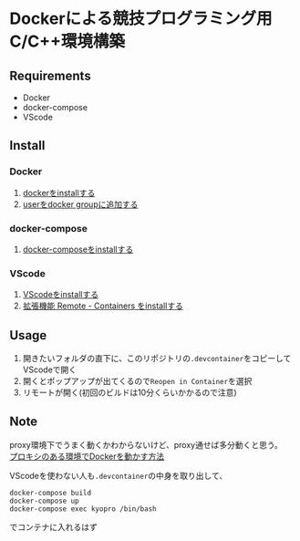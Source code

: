 # Dockerによる競技プログラミング用C/C++環境構築

## Requirements
- Docker
- docker-compose
- VScode

## Install 
### Docker
1. [dockerをinstallする](https://docs.docker.com/engine/install/)
2. [userをdocker groupに追加する](https://qiita.com/tifa2chan/items/9dc28a56efcfb50c7fbe)

### docker-compose
1. [docker-composeをinstallする](https://docs.docker.jp/compose/install.html#linux)

### VScode
1. [VScodeをinstallする](https://code.visualstudio.com/download)
2. [拡張機能 Remote - Containers をinstallする](https://marketplace.visualstudio.com/items?itemName=ms-vscode-remote.remote-containers)

## Usage
1. 開きたいフォルダの直下に、このリポジトリの`.devcontainer`をコピーしてVScodeで開く
2. 開くとポップアップが出てくるので`Reopen in Container`を選択
3. リモートが開く(初回のビルドは10分くらいかかるので注意)

## Note
proxy環境下でうまく動くかわからないけど、proxy通せば多分動くと思う。  
[プロキシのある環境でDockerを動かす方法](https://qiita.com/dkoide/items/ca1f4549dc426eaf3735)

VScodeを使わない人も`.devcontainer`の中身を取り出して、 
```
docker-compose build
docker-compose up
docker-compose exec kyopro /bin/bash
```
でコンテナに入れるはず